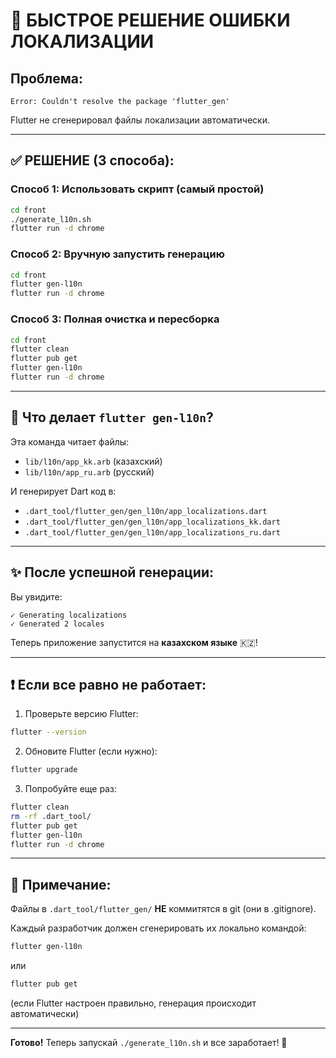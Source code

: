 # 🚨 БЫСТРОЕ РЕШЕНИЕ ОШИБКИ ЛОКАЛИЗАЦИИ

## Проблема:
```
Error: Couldn't resolve the package 'flutter_gen'
```

Flutter не сгенерировал файлы локализации автоматически.

---

## ✅ РЕШЕНИЕ (3 способа):

### Способ 1: Использовать скрипт (самый простой)

```bash
cd front
./generate_l10n.sh
flutter run -d chrome
```

### Способ 2: Вручную запустить генерацию

```bash
cd front
flutter gen-l10n
flutter run -d chrome
```

### Способ 3: Полная очистка и пересборка

```bash
cd front
flutter clean
flutter pub get
flutter gen-l10n
flutter run -d chrome
```

---

## 🎯 Что делает `flutter gen-l10n`?

Эта команда читает файлы:
- `lib/l10n/app_kk.arb` (казахский)
- `lib/l10n/app_ru.arb` (русский)

И генерирует Dart код в:
- `.dart_tool/flutter_gen/gen_l10n/app_localizations.dart`
- `.dart_tool/flutter_gen/gen_l10n/app_localizations_kk.dart`
- `.dart_tool/flutter_gen/gen_l10n/app_localizations_ru.dart`

---

## ✨ После успешной генерации:

Вы увидите:
```
✓ Generating localizations
✓ Generated 2 locales
```

Теперь приложение запустится на **казахском языке** 🇰🇿!

---

## ❗ Если все равно не работает:

1. Проверьте версию Flutter:
```bash
flutter --version
```

2. Обновите Flutter (если нужно):
```bash
flutter upgrade
```

3. Попробуйте еще раз:
```bash
flutter clean
rm -rf .dart_tool/
flutter pub get
flutter gen-l10n
flutter run -d chrome
```

---

## 📝 Примечание:

Файлы в `.dart_tool/flutter_gen/` **НЕ** коммитятся в git (они в .gitignore).

Каждый разработчик должен сгенерировать их локально командой:
```bash
flutter gen-l10n
```

или

```bash
flutter pub get
```

(если Flutter настроен правильно, генерация происходит автоматически)

---

**Готово!** Теперь запускай `./generate_l10n.sh` и все заработает! 🚀
